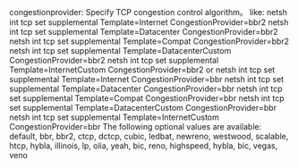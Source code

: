 congestionprovider: Specify TCP congestion control algorithm。
like:
netsh int tcp set supplemental Template=Internet CongestionProvider=bbr2
netsh int tcp set supplemental Template=Datacenter CongestionProvider=bbr2
netsh int tcp set supplemental Template=Compat CongestionProvider=bbr2
netsh int tcp set supplemental Template=DatacenterCustom CongestionProvider=bbr2
netsh int tcp set supplemental Template=InternetCustom CongestionProvider=bbr2
or
netsh int tcp set supplemental Template=Internet CongestionProvider=bbr
netsh int tcp set supplemental Template=Datacenter CongestionProvider=bbr
netsh int tcp set supplemental Template=Compat CongestionProvider=bbr
netsh int tcp set supplemental Template=DatacenterCustom CongestionProvider=bbr
netsh int tcp set supplemental Template=InternetCustom CongestionProvider=bbr
The following optional values ​​are available:
default, bbr, bbr2, ctcp, dctcp, cubic, ledbat, newreno, westwood, scalable, htcp, hybla, illinois, lp, olia, yeah, bic, reno, highspeed, hybla, bic, vegas, veno
